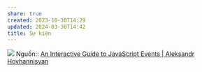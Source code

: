```yaml
---
share: true
created: 2023-10-30T14:29
updated: 2024-03-30T14:42
title: Sự kiện
---
```


![](https://www.aleksandrhovhannisyan.com/assets/images/eBWEGfiGYT-1632.webp) 
Nguồn:: [An Interactive Guide to JavaScript Events | Aleksandr Hovhannisyan](https://www.aleksandrhovhannisyan.com/blog/interactive-guide-to-javascript-events/)